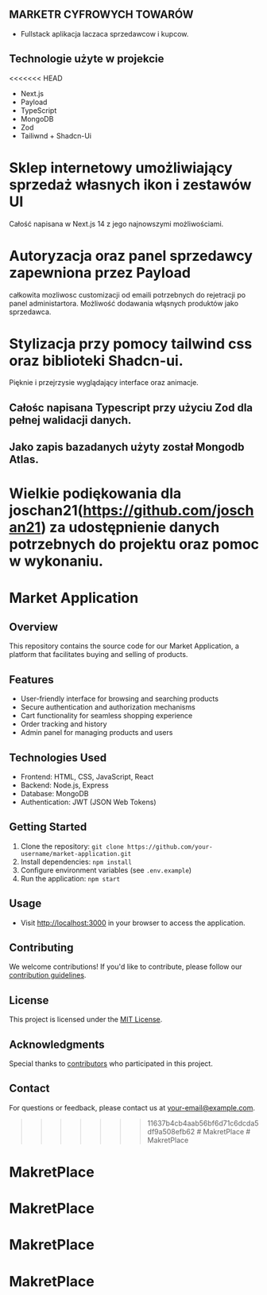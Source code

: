 ## MARKETR CYFROWYCH TOWARÓW

- Fullstack aplikacja laczaca sprzedawcow i kupcow.

## Technologie użyte w projekcie

<<<<<<< HEAD
- Next.js
- Payload
- TypeScript
- MongoDB
- Zod
- Tailiwnd + Shadcn-Ui

# Sklep internetowy umożliwiający sprzedaż własnych ikon i zestawów UI

Całość napisana w Next.js 14 z jego najnowszymi możliwościami.

# Autoryzacja oraz panel sprzedawcy zapewniona przez Payload

całkowita mozliwosc customizacji od emaili potrzebnych do rejetracji po panel administartora.
Możliwość dodawania włąsnych produktów jako sprzedawca.

# Stylizacja przy pomocy tailwind css oraz biblioteki Shadcn-ui.

Pięknie i przejrzysie wyglądający interface oraz animacje.

## Całośc napisana Typescript przy użyciu Zod dla pełnej walidacji danych.

## Jako zapis bazadanych użyty został Mongodb Atlas.

Wielkie podiękowania dla joschan21(https://github.com/joschan21) za udostępnienie danych potrzebnych do projektu
oraz pomoc w wykonaniu.
=======
# Market Application

## Overview
This repository contains the source code for our Market Application, a platform that facilitates buying and selling of products.

## Features
- User-friendly interface for browsing and searching products
- Secure authentication and authorization mechanisms
- Cart functionality for seamless shopping experience
- Order tracking and history
- Admin panel for managing products and users

## Technologies Used
- Frontend: HTML, CSS, JavaScript, React
- Backend: Node.js, Express
- Database: MongoDB
- Authentication: JWT (JSON Web Tokens)

## Getting Started
1. Clone the repository: `git clone https://github.com/your-username/market-application.git`
2. Install dependencies: `npm install`
3. Configure environment variables (see `.env.example`)
4. Run the application: `npm start`

## Usage
- Visit [http://localhost:3000](http://localhost:3000) in your browser to access the application.

## Contributing
We welcome contributions! If you'd like to contribute, please follow our [contribution guidelines](CONTRIBUTING.md).

## License
This project is licensed under the [MIT License](LICENSE).

## Acknowledgments
Special thanks to [contributors](CONTRIBUTORS.md) who participated in this project.

## Contact
For questions or feedback, please contact us at your-email@example.com.
>>>>>>> 11637b4cb4aab56bf6d71c6dcda5df9a508efb62
#   M a k r e t P l a c e  
 # MakretPlace
# MakretPlace
# MakretPlace
# MakretPlace
# MakretPlace
